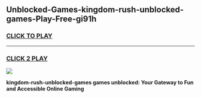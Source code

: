
## Unblocked-Games-kingdom-rush-unblocked-games-Play-Free-gi91h
<h3>
<a href="https://premium76.site?title=kingdom-rush-unblocked-games&ref=09A">CLICK TO PLAY</a></h3>
<hr>

<h3>
<a href="https://premium76.site?title=kingdom-rush-unblocked-games&ref=09A">CLICK 2 PLAY</a>
  
</h3>

<a href="https://premium76.site?title=kingdom-rush-unblocked-games&ref=09A"><img src="https://clearcache.store/games.png"></a>


**kingdom-rush-unblocked-games games unblocked: Your Gateway to Fun and Accessible Online Gaming**
